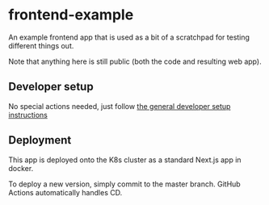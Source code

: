 # frontend-example

An example frontend app that is used as a bit of a scratchpad for testing different things out.

Note that anything here is still public (both the code and resulting web app).

## Developer setup

No special actions needed, just follow [the general developer setup instructions](../../README.md#developer-setup-instructions)

## Deployment

This app is deployed onto the K8s cluster as a standard Next.js app in docker.

To deploy a new version, simply commit to the master branch. GitHub Actions automatically handles CD.
